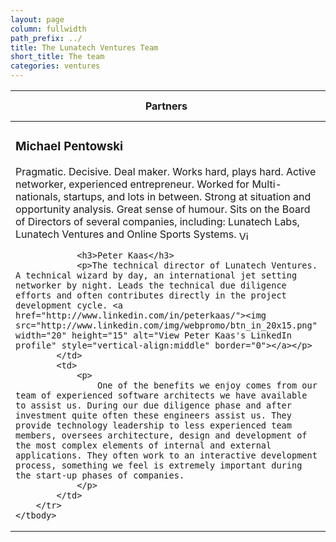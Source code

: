 ```yaml
---
layout: page
column: fullwidth
path_prefix: ../
title: The Lunatech Ventures Team
short_title: The team
categories: ventures
---
```



<table>
    <thead>
        <tr>
            <th width="50%">Partners</th>
            <th width="50%">Implementation and Support</th>
        </tr>
    </thead>
    <tbody>
        <tr>
            <td>
                <h3>Michael Pentowski</h3>
                <p>Pragmatic. Decisive. Deal maker. Works hard, plays hard. Active networker, experienced entrepreneur. Worked for Multi-nationals, startups, and lots in between. Strong at situation and opportunity analysis. Great sense of humour. Sits on the Board of Directors of several companies, including: Lunatech Labs, Lunatech Ventures and Online Sports Systems. <a href="http://nl.linkedin.com/in/pentowski/"><img src="http://www.linkedin.com/img/webpromo/btn_in_20x15.png" width="20" height="15" alt="View Michael Pentowski's LinkedIn profile" style="vertical-align:middle" border="0"></a></p>

                <h3>Peter Kaas</h3>
                <p>The technical director of Lunatech Ventures. A technical wizard by day, an international jet setting networker by night. Leads the technical due diligence efforts and often contributes directly in the project development cycle. <a href="http://www.linkedin.com/in/peterkaas/"><img src="http://www.linkedin.com/img/webpromo/btn_in_20x15.png" width="20" height="15" alt="View Peter Kaas's LinkedIn profile" style="vertical-align:middle" border="0"></a></p>
            </td>
            <td>
                <p>
                    One of the benefits we enjoy comes from our team of experienced software architects we have available to assist us. During our due diligence phase and after investment quite often these engineers assist us. They provide technology leadership to less experienced team members, oversees architecture, design and development of the most complex elements of internal and external applications. They often work to an interactive development process, something we feel is extremely important during the start-up phases of companies.
                </p>
            </td>
        </tr>
    </tbody>
</table>
